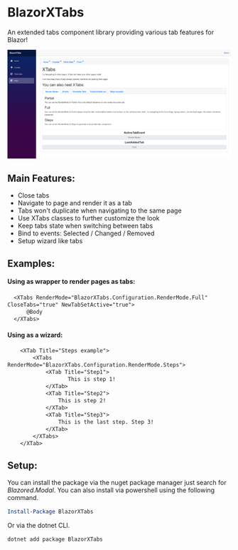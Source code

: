 # BlazorXTabs
An extended tabs component library providing various tab features for Blazor!

![Screenshot of sample](sample.png)

## Main Features:
- Close tabs
- Navigate to page and render it as a tab
- Tabs won't duplicate when navigating to the same page
- Use XTabs classes to further customize the look
- Keep tabs state when switching between tabs
- Bind to events: Selected / Changed / Removed
- Setup wizard like tabs

## Examples:
#### Using as wrapper to render pages as tabs:
      <XTabs RenderMode="BlazorXTabs.Configuration.RenderMode.Full" CloseTabs="true" NewTabSetActive="true">
          @Body
      </XTabs>
#### Using as a wizard:
        <XTab Title="Steps example">
            <XTabs RenderMode="BlazorXTabs.Configuration.RenderMode.Steps">
                <XTab Title="Step1">
                       This is step 1!
                </XTab>
                <XTab Title="Step2">
                    This is step 2!
                </XTab>
                <XTab Title="Step3">
                    This is the last step. Step 3!
                </XTab>
            </XTabs>
        </XTab>
        
## Setup: 
You can install the package via the nuget package manager just search for *Blazored.Modal*. You can also install via powershell using the following command.

```powershell
Install-Package BlazorXTabs
```

Or via the dotnet CLI.

```bash
dotnet add package BlazorXTabs
```
